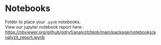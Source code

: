 # Notebooks

Folder to place your `.pynb` notebooks.
<br>
View our jupyter notebook report here : https://nbviewer.org/github/gdryf/analyzit/blob/main/package/notebooks/analyzit_report.ipynb
